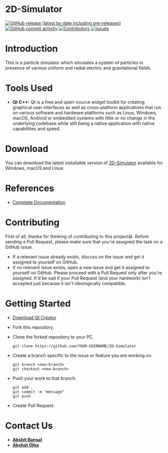 # 2D-Simulator
[![GitHub release (latest by date including pre-releases)](https://img.shields.io/github/v/release/abansal755/2D-Simulator?include_prereleases&label=latest%20release)](https://github.com/abansal755/2D-Simulator/releases)
[![GitHub commit activity](https://img.shields.io/github/commit-activity/m/abansal755/2D-Simulator)](https://github.com/abansal755/2D-Simulator/graphs/commit-activity)
[![Contributors](https://img.shields.io/github/contributors/abansal755/2D-Simulator?color=brightgreen)](https://github.com/abansal755/2D-Simulator/graphs/contributors)
[![issues](https://img.shields.io/github/issues/abansal755/2D-Simulator)](https://github.com/abansal755/2D-Simulator/issues)

# Introduction
This is a particle simulator which simulates a system of particles in presence of various uniform and radial electric and gravitational fields.

# Tools Used
- **Qt C++:** Qt is a free and open-source widget toolkit for creating graphical user interfaces as well as cross-platform applications that run on various software and hardware platforms such as Linux, Windows, macOS, Android or embedded systems with little or no change in the underlying codebase while still being a native application with native capabilities and speed.

# Download
You can download the latest installable version of [2D-Simulator](https://github.com/abansal755/2D-Simulator/releases) available for Windows, macOS and Linux.

# References
* [Complete Documentation](https://doc.qt.io/)

# Contributing
 First of all, thanks for thinking of contributing to this project:smiley:.
 Before sending a Pull Request, please make sure that you're assigned the task on a GitHub issue.
* If a relevant issue already exists, discuss on the issue and get it assigned to yourself on GitHub.
* If no relevant issue exists, open a new issue and get it assigned to yourself on GitHub.
 Please proceed with a Pull Request only after you're assigned. It'd be sad if your Pull Request (and your hardwork) isn't accepted just because it isn't ideologically compatible.

 # Getting Started 
* [Download Qt Creator](https://www.qt.io/download)
* Fork this repository.
* Clone the forked repository to your PC.

    `git clone https://github.com/YOUR-USERNAME/2D-Simulator`
* Create a branch specific to the issue or feature you are working on.
   
   `git branch <new-branch>`  
    `git checkout <new-branch>`
* Push your work to that branch.

    `git add .`  
    `git commit -m "message"`  
    `git push`
* Create Pull Request.

# Contact Us
* [**Akshit Bansal**](https://www.linkedin.com/in/akshit-bansal-38b228191/)
* [**Akshat Ojha**](https://www.linkedin.com/in/akshat-ojha-a1821a191/)
